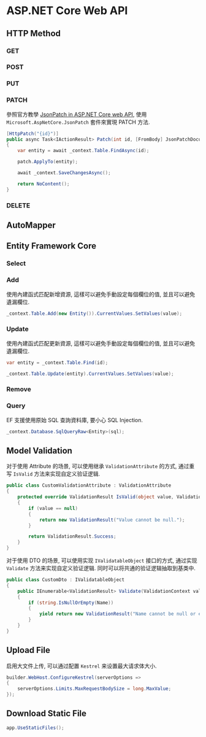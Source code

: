 # ASP.NET Core Web API

## HTTP Method

### GET

### POST

### PUT

### PATCH

參照官方教學 [JsonPatch in ASP.NET Core web API](https://learn.microsoft.com/en-us/aspnet/core/web-api/jsonpatch), 使用 `Microsoft.AspNetCore.JsonPatch` 套件來實現 PATCH 方法.

```csharp
[HttpPatch("{id}")]
public async Task<IActionResult> Patch(int id, [FromBody] JsonPatchDocument patch)
{
	var entity = await _context.Table.FindAsync(id);

	patch.ApplyTo(entity);

	await _context.SaveChangesAsync();

	return NoContent();
}
```

### DELETE

## AutoMapper

## Entity Framework Core

### Select

### Add

使用內建函式匹配新增資源, 這樣可以避免手動設定每個欄位的值, 並且可以避免遺漏欄位.

```csharp
_context.Table.Add(new Entity()).CurrentValues.SetValues(value);
```

### Update

使用內建函式匹配更新資源, 這樣可以避免手動設定每個欄位的值, 並且可以避免遺漏欄位.

```csharp
var entity = _context.Table.Find(id);

_context.Table.Update(entity).CurrentValues.SetValues(value);
```

### Remove

### Query

EF 支援使用原始 SQL 查詢資料庫, 要小心 SQL Injection.

```csharp
_context.Database.SqlQueryRaw<Entity>(sql);
```

## Model Validation

对于使用 Attribute 的场景, 可以使用继承 `ValidationAttribute` 的方式, 通过重写 `IsValid` 方法来实现自定义验证逻辑.

```csharp
public class CustomValidationAttribute : ValidationAttribute
{
	protected override ValidationResult IsValid(object value, ValidationContext validationContext)
	{
		if (value == null)
		{
			return new ValidationResult("Value cannot be null.");
		}

		return ValidationResult.Success;
	}
}
```

对于使用 DTO 的场景, 可以使用实现 `IValidatableObject` 接口的方式, 通过实现 `Validate` 方法来实现自定义验证逻辑. 同时可以将共通的验证逻辑抽取到基类中.

```csharp
public class CustomDto : IValidatableObject
{
	public IEnumerable<ValidationResult> Validate(ValidationContext validationContext)
	{
		if (string.IsNullOrEmpty(Name))
		{
			yield return new ValidationResult("Name cannot be null or empty.", new[] { nameof(Name) });
		}
	}
}
```

## Upload File

启用大文件上传, 可以通过配置 `Kestrel` 来设置最大请求体大小.

```csharp
builder.WebHost.ConfigureKestrel(serverOptions =>
{
    serverOptions.Limits.MaxRequestBodySize = long.MaxValue;
});
```

## Download Static File

```csharp
app.UseStaticFiles();
```
